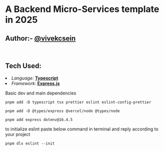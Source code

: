 <h1>
A Backend Micro-Services template in 2025
</h1>

<h2>Author:- <a target="_blank" href="https://github.com/vivekcsein">@vivekcsein</a> </h2>

<br>

<h2>Tech Used: </h2>

<li> <i>Language:</i> <b><a target="_blank"href="https://www.typescriptlang.org/">Typescript</a></b></li>
<li> <i>Framework:</i> <b><a target="_blank" href="https://expressjs.com/">Express.js</a></b></li>

<p> Basic dev and main dependencies </p>

<p>

    pnpm add -D typescript tsx prettier eslint eslint-config-prettier

</p>

<p>

    pnpm add -D @types/express @vercel/node @types/node

</p>

<p>

    pnpm add express dotenv@16.4.5

</p>

<p> to initialize eslint paste below command in terminal and reply according to your project </p>
<p>

    pnpm dlx eslint --init

</p>
